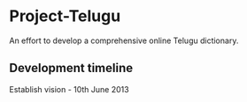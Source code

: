 Project-Telugu
==============

An effort to develop a comprehensive online Telugu dictionary.

**Development timeline**
------------------------
Establish vision - 10th June 2013


